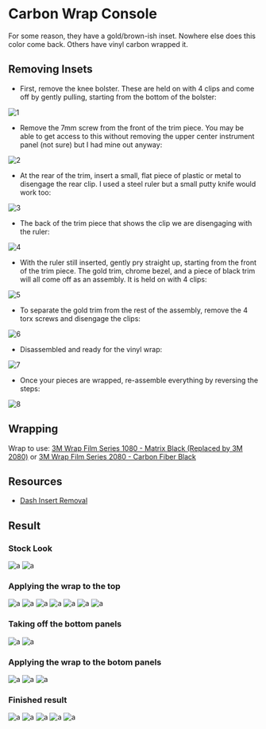 # Carbon Wrap Console

For some reason, they have a gold/brown-ish inset. Nowhere else does this color come back. Others have vinyl carbon wrapped it.

## Removing Insets

* First, remove the knee bolster. These are held on with 4 clips and come off by gently pulling, starting from the bottom of the bolster:

![1](https://github.com/CumpsD/second-brain/raw/main/assets/ram/carbon-console/1.png "1")

* Remove the 7mm screw from the front of the trim piece. You may be able to get access to this without removing the upper center instrument panel (not sure) but I had mine out anyway:

![2](https://github.com/CumpsD/second-brain/raw/main/assets/ram/carbon-console/2.png "2")

* At the rear of the trim, insert a small, flat piece of plastic or metal to disengage the rear clip. I used a steel ruler but a small putty knife would work too:

![3](https://github.com/CumpsD/second-brain/raw/main/assets/ram/carbon-console/3.png "3")

* The back of the trim piece that shows the clip we are disengaging with the ruler:

![4](https://github.com/CumpsD/second-brain/raw/main/assets/ram/carbon-console/4.png "4")

* With the ruler still inserted, gently pry straight up, starting from the front of the trim piece. The gold trim, chrome bezel, and a piece of black trim will all come off as an assembly. It is held on with 4 clips:

![5](https://github.com/CumpsD/second-brain/raw/main/assets/ram/carbon-console/5.png "5")

* To separate the gold trim from the rest of the assembly, remove the 4 torx screws and disengage the clips:

![6](https://github.com/CumpsD/second-brain/raw/main/assets/ram/carbon-console/6.png "6")

* Disassembled and ready for the vinyl wrap:

![7](https://github.com/CumpsD/second-brain/raw/main/assets/ram/carbon-console/7.png "7")

* Once your pieces are wrapped, re-assemble everything by reversing the steps:

![8](https://github.com/CumpsD/second-brain/raw/main/assets/ram/carbon-console/8.png "8")

## Wrapping

Wrap to use: [3M Wrap Film Series 1080 - Matrix Black (Replaced by 3M 2080)](https://www.rvinyl.com/3M-Wrap-Film-Series-1080-Matrix-Back-MX12.html) or [3M Wrap Film Series 2080 - Carbon Fiber Black](https://www.rvinyl.com/3M-Wrap-Film-Series-2080-Carbon-Fiber-Black-Vinyl.html)

## Resources

* [Dash Insert Removal](https://5thgenrams.com/community/threads/dash-insert-removal.10742/page-2)

## Result

### Stock Look

![a](https://github.com/CumpsD/second-brain/raw/main/assets/ram/carbon-console/img_1798.jpg "a")
![a](https://github.com/CumpsD/second-brain/raw/main/assets/ram/carbon-console/img_1810.jpg "a")

### Applying the wrap to the top

![a](https://github.com/CumpsD/second-brain/raw/main/assets/ram/carbon-console/img_1811.jpg "a")
![a](https://github.com/CumpsD/second-brain/raw/main/assets/ram/carbon-console/img_1812.jpg "a")
![a](https://github.com/CumpsD/second-brain/raw/main/assets/ram/carbon-console/img_1813.jpg "a")
![a](https://github.com/CumpsD/second-brain/raw/main/assets/ram/carbon-console/img_1814.jpg "a")
![a](https://github.com/CumpsD/second-brain/raw/main/assets/ram/carbon-console/img_1815.jpg "a")
![a](https://github.com/CumpsD/second-brain/raw/main/assets/ram/carbon-console/img_1816.jpg "a")
![a](https://github.com/CumpsD/second-brain/raw/main/assets/ram/carbon-console/img_1817.jpg "a")

### Taking off the bottom panels

![a](https://github.com/CumpsD/second-brain/raw/main/assets/ram/carbon-console/img_1842.jpg "a")
![a](https://github.com/CumpsD/second-brain/raw/main/assets/ram/carbon-console/img_1843.jpg "a")

### Applying the wrap to the botom panels

![a](https://github.com/CumpsD/second-brain/raw/main/assets/ram/carbon-console/img_1844.jpg "a")
![a](https://github.com/CumpsD/second-brain/raw/main/assets/ram/carbon-console/img_1845.jpg "a")
![a](https://github.com/CumpsD/second-brain/raw/main/assets/ram/carbon-console/img_1846.jpg "a")

### Finished result

![a](https://github.com/CumpsD/second-brain/raw/main/assets/ram/carbon-console/img_1847.jpg "a")
![a](https://github.com/CumpsD/second-brain/raw/main/assets/ram/carbon-console/img_1848.jpg "a")
![a](https://github.com/CumpsD/second-brain/raw/main/assets/ram/carbon-console/img_1849.jpg "a")
![a](https://github.com/CumpsD/second-brain/raw/main/assets/ram/carbon-console/img_1850.jpg "a")
![a](https://github.com/CumpsD/second-brain/raw/main/assets/ram/carbon-console/img_1853.jpg "a")
